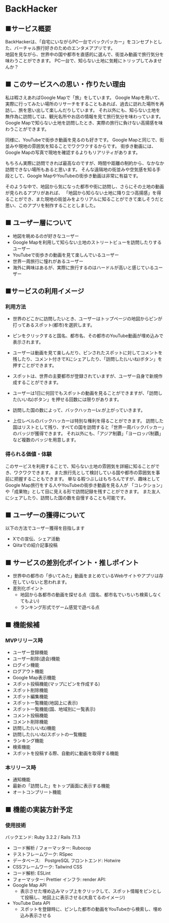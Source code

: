 # BackHacker

## ■サービス概要
BackHackerは、「自宅にいながらPC一台でバックパッカー」をコンセプトとした、バーチャル旅行好きのためのエンタメアプリです。  
地図を見ながら、世界中の国や都市を直感的に選んで、街並み動画で旅行気分を味わうことができます。
PC一台で、知らない土地に気軽にトリップしてみませんか？


## ■ このサービスへの思い・作りたい理由
私は暇さえあればGoogle Mapで「旅」をしています。
Google Mapを用いて、実際に行ってみたい場所のリサーチをすることもあれば、過去に訪れた場所を再訪し、旅を思い出して楽しんだりしています。
それ以外にも、知らない土地を無作為に訪問しては、観光名所やお店の情報を見て旅行気分を味わっています。
Google Mapで知らない土地を訪問したとき、実際の旅行に負けない高揚感を味わうことができます。

同様に、YouTubeで街歩き動画を見るのも好きです。
Google Mapと同じで、街並みや現地の雰囲気を知ることでワクワクするからです。
街歩き動画には、Google Mapの写真で現地を確認するよりもリアリティがあります。

もちろん実際に訪問できれば最高なのですが、時間や距離の制約から、なかなか訪問できない場所もあると思います。
そんな遠隔地の街並みや空気感を知る手段として、Google MapやYouTubeの街歩き動画は非常に有益です。

そのような中で、地図から気になった都市や街に訪問し、さらにその土地の動画が見られるアプリがあれば、
「地図から知らない土地に降り立つ高揚感」を得ることができ、また現地の街並みをよりリアルに知ることができて楽しそうだと思い、このアプリを制作することとしました。


## ■ ユーザー層について
- 地図を眺めるのが好きなユーザー
- Google Mapを利用して知らない土地のストリートビューを訪問したりするユーザー
- YouTubeで街歩きの動画を見て楽しんでいるユーザー
- 世界一周旅行に憧れがあるユーザー
- 海外に興味はあるが、実際に旅行するのはハードルが高いと感じているユーザー

## ■サービスの利用イメージ
### 利用方法
- 世界のどこかに訪問したいとき、ユーザーはトップページの地図からピンが打ってあるスポット(都市)を選択します。
- ピンをクリックすると国名、都市名、その都市のYouTube動画が埋め込みで表示されます。
- ユーザーは動画を見て楽しんだり、ピンされたスポットに対してコメントを残したり、コメント付きでXにシェアしたり、「訪問した(いいね)ボタン」を押すことができます。
- スポットは、世界の主要都市が登録されていますが、ユーザー自身で新規作成することができます。

- ユーザーは1日に何回でもスポットの動画を見ることができますが、「訪問した(いいね)ボタン」を押せる回数には限りがあります。
- 訪問した国の数によって、バックハッカーLv.が上がっていきます。
- 上位レベルのバックハッカーは特別な権利を得ることができます。
訪問した国はリストとして残り、すべての国を訪問すると「世界一周バックパッカー」のバッジが獲得できます。
それ以外にも、「アジア制覇」「ヨーロッパ制覇」など複数のバッジを用意します。

### 得られる価値・体験
このサービスを利用することで、知らない土地の雰囲気を詳細に知ることができ、ワクワクできます。
また旅行先として検討している国や都市の雰囲気を事前に把握することもできます。
単なる暇つぶしはもちろんですが、趣味としてGoogle Map旅行をする人やYouTubeの街歩き動画を見る人が
「コレクション」や「成果物」として目に見える形で訪問記録を残すことができます。
また友人にシェアしたり、訪問した国の数を自慢することも可能です。


## ■ ユーザーの獲得について
以下の方法でユーザー獲得を目指します
- Xでの宣伝、シェア活動
- Qiitaでの紹介記事投稿

## ■ サービスの差別化ポイント・推しポイント

- 世界中の都市の「歩いてみた」動画をまとめているWebサイトやアプリは存在していないと思われます。
- 差別化ポイント
  - 地図から各都市の動画を探せる点（国名、都市名でいちいち検索しなくてもよい)
  - ランキング形式でゲーム感覚で遊べる点

## ■ 機能候補

### MVPリリース時
- ユーザー登録機能
- ユーザー削除(退会)機能
- ログイン機能
- ログアウト機能
- Google Map表示機能
- スポット投稿機能(マップにピンを作成する)
- スポット削除機能
- スポット編集機能
- スポット一覧機能(地図上に表示)
- スポット一覧機能(国、地域別に一覧表示)
- コメント投稿機能
- コメント削除機能
- 訪問した(いいね)機能
- 訪問した(いいね)スポットの一覧機能
- ランキング機能
- 検索機能
- スポットを投稿する際、自動的に動画を取得する機能

### 本リリース時
- 通知機能
- 最新の「訪問した」をトップ画面に表示する機能
- オートコンプリート機能


## ■ 機能の実装方針予定
### 使用技術
バックエンド: Ruby 3.2.2 / Rails 7.1.3
- コード解析 / フォーマッター: Rubocop
- テストフレームワーク: RSpec
- データベース:　PostgreSQL
フロントエンド: Hotwire
- CSSフレームワーク: Tailwind CSS
- コード解析: ESLint
- フォーマッター: Prettier
インフラ: render
API: 
- Google Map API
  - 表示させた埋め込みマップ上をクリックして、スポット情報をピンとして投稿し、地図上に表示させる(大島てるのイメージ)
- YouTube Data API
  - スポットを登録時に、ピンした都市の動画をYouTubeから検索し、埋め込み表示させる